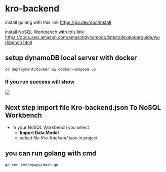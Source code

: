 # kro-backend

install golang with this link 
https://go.dev/doc/install

install NoSQL Workbench with this link 
https://docs.aws.amazon.com/amazondynamodb/latest/developerguide/workbench.html


## setup dynamoDB local server with docker
```
cd deployment/docker && docker-compose up
```
### If you run success will show
![](https://cdn.discordapp.com/attachments/880831085431390301/1208794410247127070/2567-02-18_22.17.09.png?ex=65e49485&is=65d21f85&hm=43386978b9c04b2b12519b6dc81a709f3bfc124f6848885c2cb329d499cda7e0&)

## Next step import file Kro-backend.json To NoSQL Workbench
- In your NoSQL Workbench you select
  - **Import Data Model**
  - select file *Kro-backend.json* in project


## you can run golang with cmd
```
go run cmd/myapp/main.go
```

